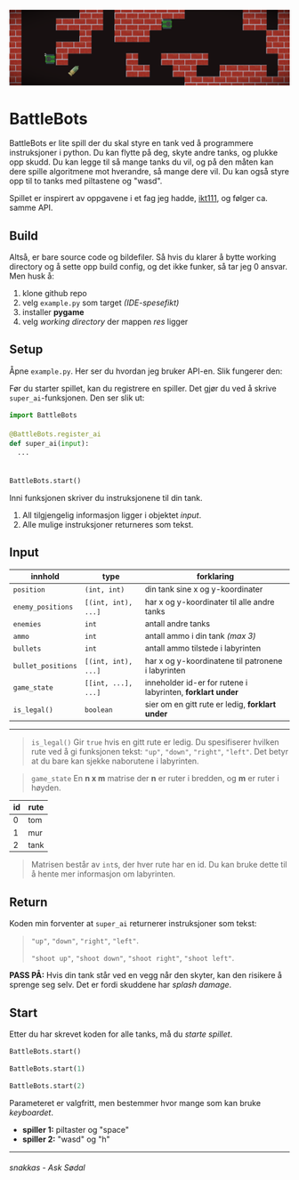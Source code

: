 ![](res/banner.png)

# BattleBots

BattleBots er lite spill der du skal styre en tank ved å programmere instruksjoner i python. Du kan flytte på deg, skyte andre tanks, og plukke opp skudd. Du kan legge til så mange tanks du vil, og på den måten kan dere spille algoritmene mot hverandre, så mange dere vil. Du kan også styre opp til to tanks med piltastene og "wasd".

Spillet er inspirert av oppgavene i et fag jeg hadde, [ikt111](https://github.com/cair/ikt111.git), og følger ca. samme API.

## Build

Altså, er bare source code og bildefiler. Så hvis du klarer å bytte working directory og å sette opp build config, og det ikke funker, så tar jeg 0 ansvar. Men husk å:
1. klone github repo
2. velg `example.py` som target *(IDE-spesefikt)*
3. installer **pygame**
4. velg *working directory* der mappen *res* ligger 

## Setup

Åpne `example.py`. Her ser du hvordan jeg bruker API-en. Slik fungerer den: 

Før du starter spillet, kan du registrere en spiller. Det gjør du ved å skrive `super_ai`-funksjonen. Den ser slik ut:

```python
import BattleBots

@BattleBots.register_ai
def super_ai(input):
  ...


BattleBots.start()
```

Inni funksjonen skriver du instruksjonene til din tank. 
1. All tilgjengelig informasjon ligger i objektet *input*.
2. Alle mulige instruksjoner returneres som tekst.

## Input

|**innhold**       |**type**           |**forklaring**
|------------------|-------------------|-----------
|`position`        |`(int, int)`       |din tank sine x og y-koordinater
|`enemy_positions` |`[(int, int), ...]`|har x og y-koordinater til alle andre tanks
|`enemies`         |`int`              |antall andre tanks
|`ammo`            |`int`              |antall ammo i din tank *(max 3)*
|`bullets`         |`int`              |antall ammo tilstede i labyrinten
|`bullet_positions`|`[(int, int), ...]`|har x og y-koordinatene til patronene i labyrinten
|`game_state`      |`[[int, ...], ...]`|inneholder id-er for rutene i labyrinten, **forklart under**
|`is_legal()`      |`boolean`          |sier om en gitt rute er ledig, **forklart under**

---

> `is_legal()`
Gir `true` hvis en gitt rute er ledig. 
Du spesifiserer hvilken rute ved å gi funksjonen tekst: `"up"`, `"down"`, `"right"`, `"left"`.
Det betyr at du bare kan sjekke naborutene i labyrinten.

> `game_state`
En **n x m** matrise der **n** er ruter i bredden, og **m** er ruter i høyden. 

| id |rute|
|---|-----|
| 0 |tom  |
| 1 |mur  |
| 2 |tank |

> Matrisen består av `int`s, der hver rute har en id. 
Du kan bruke dette til å hente mer informasjon om labyrinten.

## Return
Koden min forventer at `super_ai` returnerer instruksjoner som tekst:
> `"up"`, `"down"`, `"right"`, `"left"`.
> 
> `"shoot up"`, `"shoot down"`, `"shoot right"`, `"shoot left"`.

**PASS PÅ:** Hvis din tank står ved en vegg når den skyter, kan den risikere å sprenge seg selv. Det er fordi skuddene har *splash damage*. 

## Start

Etter du har skrevet koden for alle tanks, må du *starte spillet*.

```python
BattleBots.start()
```
```python
BattleBots.start(1)
```
```python
BattleBots.start(2)
```

Parameteret er valgfritt, men bestemmer hvor mange som kan bruke *keyboardet*. 
- **spiller 1:** piltaster og "space"
- **spiller 2:** "wasd" og "h"

---

###### snakkas - Ask Sødal
